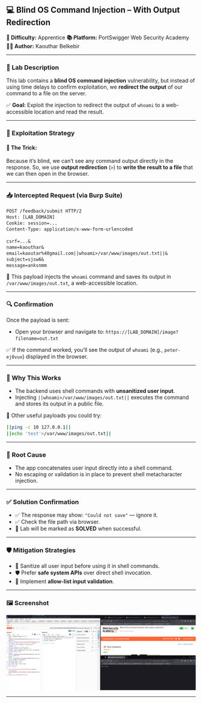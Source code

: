 

## 💻 Blind OS Command Injection – With Output Redirection

**🧠 Difficulty:** Apprentice
**📚 Platform:** PortSwigger Web Security Academy
**👩‍💻 Author:** Kaouthar Belkebir

---

### 📌 Lab Description

This lab contains a **blind OS command injection** vulnerability, but instead of using time delays to confirm exploitation, we **redirect the output** of our command to a file on the server.

✅ **Goal:** Exploit the injection to redirect the output of `whoami` to a web-accessible location and read the result.

---

### 🧪 Exploitation Strategy

#### 🧩 The Trick:

Because it’s blind, we can’t see any command output directly in the response.
So, we use **output redirection** (`>`) to **write the result to a file** that we can then open in the browser.

---

### 📥 Intercepted Request (via Burp Suite)

```http
POST /feedback/submit HTTP/2
Host: [LAB_DOMAIN]
Cookie: session=...
Content-Type: application/x-www-form-urlencoded

csrf=...&
name=kaouthar&
email=kaoutar%40gmail.com||whoami>/var/www/images/out.txt||&
subject=sjsw6&
message=anksnmm
```

📌 This payload injects the `whoami` command and saves its output in `/var/www/images/out.txt`, a web-accessible location.

---

### 🔍 Confirmation

Once the payload is sent:

* Open your browser and navigate to:
  `https://[LAB_DOMAIN]/image?filename=out.txt`

✅ If the command worked, you’ll see the output of `whoami` (e.g., `peter-ej0vux`) displayed in the browser.

---

### 🧠 Why This Works

* The backend uses shell commands with **unsanitized user input**.
* Injecting `||whoami>/var/www/images/out.txt||` executes the command and stores its output in a public file.

🧪 Other useful payloads you could try:

```bash
||ping -c 10 127.0.0.1||
||echo 'test'>/var/www/images/out.txt||

```

---

### 🔬 Root Cause

* The app concatenates user input directly into a shell command.
* No escaping or validation is in place to prevent shell metacharacter injection.

---

### ✅ Solution Confirmation

* ✅ The response may show: `"Could not save"` — ignore it.
* ✅ Check the file path via browser.
* 🎉 Lab will be marked as **SOLVED** when successful.

---

### 🛡️ Mitigation Strategies

* 🧼 Sanitize all user input before using it in shell commands.
* 🛡️ Prefer **safe system APIs** over direct shell invocation.
* 🧪 Implement **allow-list input validation**.

---

### 🖼️ Screenshot

![Blind OS Command Injection – Output Redirection](https://github.com/Kabilala/OS-command-injection/blob/main/lab3/lab3.png)

---

